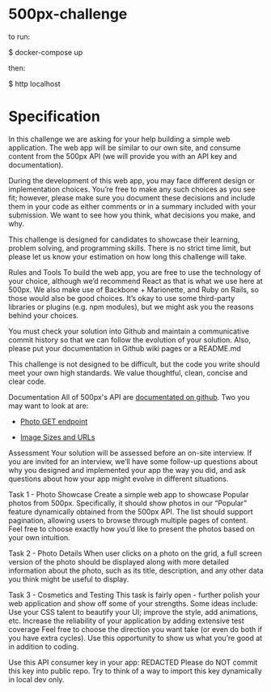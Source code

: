 # 500px-challenge

to run:

$ docker-compose up

then:

$ http localhost

# Specification

In this challenge we are asking for your help building a simple web application. The web app will be similar to our own site, and consume content from the 500px API (we will provide you with an API key and documentation).

During the development of this web app, you may face different design or implementation choices. You’re free to make any such choices as you see fit; however, please make sure you document these decisions and include them in your code as either comments or in a summary included with your submission. We want to see how you think, what decisions you make, and why.

This challenge is designed for candidates to showcase their learning, problem solving, and programming skills. There is no strict time limit, but please let us know your estimation on how long this challenge will take.

Rules and Tools
To build the web app, you are free to use the technology of your choice, although we’d recommend React as that is what we use here at 500px. We also make use of Backbone + Marionette, and Ruby on Rails, so those would also be good choices. It’s okay to use some third-party libraries or plugins (e.g. npm modules), but we might ask you the reasons behind your choices.

You must check your solution into Github and maintain a communicative commit history so that we can follow the evolution of your solution. Also, please put your documentation in Github wiki pages or a README.md

This challenge is not designed to be difficult, but the code you write should meet your own high standards. We value thoughtful, clean, concise and clear code.

Documentation
All of 500px's API are [documentated on github](https://github.com/500px/legacy-api-documentation). Two you may want to look at are:

* [Photo GET endpoint](https://github.com/500px/legacy-api-documentation/blob/master/endpoints/photo/GET_photos.md)

* [Image Sizes and URLs](https://github.com/500px/legacy-api-documentation/blob/master/basics/formats_and_terms.md#image-urls-and-image-sizes)

Assessment
Your solution will be assessed before an on-site interview. If you are invited for an interview, we’ll have some follow-up questions about why you designed and implemented your app the way you did, and ask questions about how your app might evolve in different situations.

Task 1 - Photo Showcase
Create a simple web app to showcase Popular photos from 500px. Specifically, it should show photos in our “Popular” feature dynamically obtained from the 500px API. The list should support pagination, allowing users to browse through multiple pages of content. Feel free to choose exactly how you’d like to present the photos based on your own intuition.

Task 2 - Photo Details
When user clicks on a photo on the grid, a full screen version of the photo should be displayed along with more detailed information about the photo, such as its title, description, and any other data you think might be useful to display.

Task 3 - Cosmetics and Testing
This task is fairly open - further polish your web application and show off some of your strengths. Some ideas include:
Use your CSS talent to beautify your UI; improve the style, add animations, etc. Increase the reliability of your application by adding extensive test coverage
Feel free to choose the direction you want take (or even do both if you have extra cycles). Use this opportunity to show us what you’re good at in addition to coding.

Use this API consumer key in your app: REDACTED Please do NOT commit this key into public repo. Try to think of a way to import this key dynamically in local dev only.
